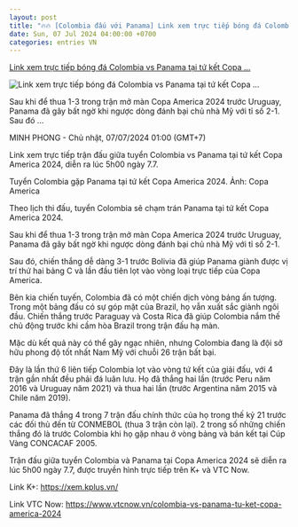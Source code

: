 ```yaml
---
layout: post
title: "🔥🔥 [Colombia đấu với Panama] Link xem trực tiếp bóng đá Colombia vs Panama tại tứ kết Copa ..."
date: Sun, 07 Jul 2024 04:00:00 +0700
categories: entries VN
---
```

[Link xem trực tiếp bóng đá Colombia vs Panama tại tứ kết Copa ...](https://laodong.vn/bong-da-quoc-te/link-xem-truc-tiep-bong-da-colombia-vs-panama-tai-tu-ket-copa-america-2024-1362681.ldo)

![Link xem trực tiếp bóng đá Colombia vs Panama tại tứ kết Copa ...](https://media-cdn-v2.laodong.vn/storage/newsportal/2024/7/6/1362681/Colom1.jpg?w=800&h=420&crop=auto&scale=both)

Sau khi để thua 1-3 trong trận mở màn Copa America 2024 trước Uruguay, Panama đã gây bất ngờ khi ngược dòng đánh bại chủ nhà Mỹ với tỉ số 2-1. Sau đó ...

MINH PHONG - Chủ nhật, 07/07/2024 01:00 (GMT+7)

Link xem trực tiếp trận đấu giữa tuyển Colombia vs Panama tại tứ kết Copa America 2024, diễn ra lúc 5h00 ngày 7.7.

Tuyển Colombia gặp Panama tại tứ kết Copa America 2024. Ảnh: Copa America

Theo lịch thi đấu, tuyển Colombia sẽ chạm trán Panama tại tứ kết Copa America 2024.

Sau khi để thua 1-3 trong trận mở màn Copa America 2024 trước Uruguay, Panama đã gây bất ngờ khi ngược dòng đánh bại chủ nhà Mỹ với tỉ số 2-1.

Sau đó, chiến thắng dễ dàng 3-1 trước Bolivia đã giúp Panama giành được vị trí thứ hai bảng C và lần đầu tiên lọt vào vòng loại trực tiếp của Copa America.

Bên kia chiến tuyến, Colombia đã có một chiến dịch vòng bảng ấn tượng. Trong một bảng đấu có sự góp mặt của Brazil, họ vẫn xuất sắc giành ngôi đầu. Chiến thắng trước Paraguay và Costa Rica đã giúp Colombia nắm thế chủ động trước khi cầm hòa Brazil trong trận đấu hạ màn.

Mặc dù kết quả này có thể gây ngạc nhiên, nhưng Colombia đang là đội sở hữu phong độ tốt nhất Nam Mỹ với chuỗi 26 trận bất bại.

Đây là lần thứ 6 liên tiếp Colombia lọt vào vòng tứ kết của giải đấu, với 4 trận gần nhất đều phải đá luân lưu. Họ đã thắng hai lần (trước Peru năm 2016 và Uruguay năm 2021) và thua hai lần (trước Argentina năm 2015 và Chile năm 2019).

Panama đã thắng 4 trong 7 trận đấu chính thức của họ trong thế kỷ 21 trước các đối thủ đến từ CONMEBOL (thua 3 trận còn lại). 2 trong số những chiến thắng đó là trước Colombia khi họ gặp nhau ở vòng bảng và bán kết tại Cúp Vàng CONCACAF 2005.

Trận đấu giữa tuyển Colombia và Panama tại Copa America 2024 sẽ diễn ra lúc 5h00 ngày 7.7, được truyền hình trực tiếp trên K+ và VTC Now.

Link K+: https://xem.kplus.vn/

Link VTC Now: https://www.vtcnow.vn/colombia-vs-panama-tu-ket-copa-america-2024

